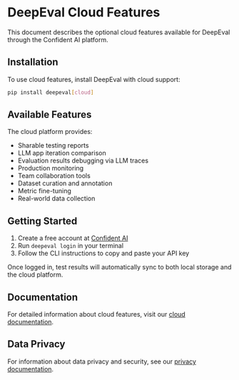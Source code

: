 # DeepEval Cloud Features

This document describes the optional cloud features available for DeepEval through the Confident AI platform.

## Installation

To use cloud features, install DeepEval with cloud support:

```bash
pip install deepeval[cloud]
```

## Available Features

The cloud platform provides:
- Sharable testing reports
- LLM app iteration comparison
- Evaluation results debugging via LLM traces
- Production monitoring
- Team collaboration tools
- Dataset curation and annotation
- Metric fine-tuning
- Real-world data collection

## Getting Started

1. Create a free account at [Confident AI](https://app.confident-ai.com)
2. Run `deepeval login` in your terminal
3. Follow the CLI instructions to copy and paste your API key

Once logged in, test results will automatically sync to both local storage and the cloud platform.

## Documentation

For detailed information about cloud features, visit our [cloud documentation](https://docs.confident-ai.com/confidnet-ai/confident-ai-introduction).

## Data Privacy

For information about data privacy and security, see our [privacy documentation](https://docs.confident-ai.com/docs/data-privacy). 